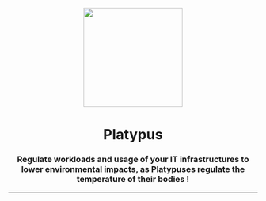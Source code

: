 <p align="center">
    <img src="https://user-images.githubusercontent.com/906428/199052263-fcdc8ec1-d92e-438d-81bc-28d69f5af90d.png" width="200">
</p>

<h1 align="center">
  Platypus
</h1>

<h3 align="center">
    Regulate workloads and usage of your IT infrastructures to lower environmental impacts, as Platypuses regulate the temperature of their bodies !
</h3>

---

